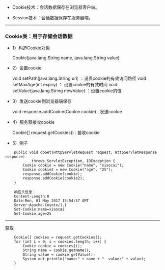 
* Cookie技术：会话数据保存在浏览器客户端。

* Session技术：会话数据保存在服务器端。

---
### Cookie类：用于存储会话数据

* 1）构造Cookie对象

    Cookie(java.lang.String name, java.lang.String value)
    
* 2）设置cookie

    void setPath(java.lang.String uri)   ：设置cookie的有效访问路径
    void setMaxAge(int expiry) ： 设置cookie的有效时间
    void setValue(java.lang.String newValue) ：设置cookie的值
    
* 3）发送cookie到浏览器端保存

    void response.addCookie(Cookie cookie)  : 发送cookie
    
* 4）服务器接收cookie
    
    Cookie[] request.getCookies()  : 接收cookie


* 5）例子

```
	public void doGet(HttpServletRequest request, HttpServletResponse response)
			throws ServletException, IOException {
		Cookie cookie = new Cookie("name", "xiaocai");
		Cookie cookie2 = new Cookie("age", "25");
		response.addCookie(cookie);
		response.addCookie(cookie2);
	}

    响应头信息：
    Content-Length:0
    Date:Mon, 01 May 2017 15:54:57 GMT
    Server:Apache-Coyote/1.1
    Set-Cookie:name=xiaocai
    Set-Cookie:age=25
```

---

获取

```
    Cookie[] cookies = request.getCookies();
    for (int i = 0; i < cookies.length; i++) {
    	Cookie cookie = cookies[i];
    	String name = cookie.getName();
    	String value = cookie.getValue();
    	System.out.println("name:" + name + "  value:" + value);
    }

```